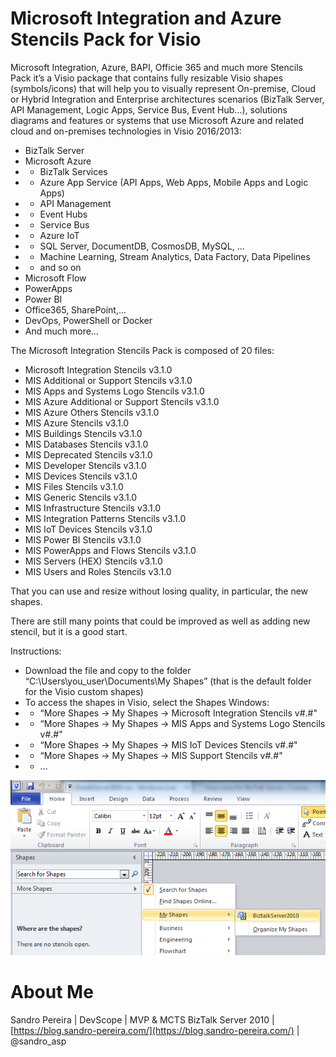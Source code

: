 # Microsoft Integration and Azure Stencils Pack for Visio
Microsoft Integration, Azure, BAPI, Officie 365 and much more Stencils Pack it’s a Visio package that contains fully resizable Visio shapes (symbols/icons) that will help you to visually represent On-premise, Cloud or Hybrid Integration and Enterprise architectures scenarios (BizTalk Server, API Management, Logic Apps, Service Bus, Event Hub…), solutions diagrams and features or systems that use Microsoft Azure and related cloud and on-premises technologies in Visio 2016/2013:
* BizTalk Server
* Microsoft Azure
* * BizTalk Services
* * Azure App Service (API Apps, Web Apps, Mobile Apps and Logic Apps)
* * API Management
* * Event Hubs
* * Service Bus
* * Azure IoT
* * SQL Server, DocumentDB, CosmosDB, MySQL, ...
* * Machine Learning, Stream Analytics, Data Factory, Data Pipelines
* * and so on
* Microsoft Flow
* PowerApps
* Power BI
* Office365, SharePoint,...
* DevOps, PowerShell or Docker
* And much more…


The Microsoft Integration Stencils Pack is composed of 20 files:

* Microsoft Integration Stencils v3.1.0
* MIS Additional or Support Stencils v3.1.0
* MIS Apps and Systems Logo Stencils v3.1.0
* MIS Azure Additional or Support Stencils v3.1.0
* MIS Azure Others Stencils v3.1.0
* MIS Azure Stencils v3.1.0
* MIS Buildings Stencils v3.1.0
* MIS Databases Stencils v3.1.0
* MIS Deprecated Stencils v3.1.0
* MIS Developer Stencils v3.1.0
* MIS Devices Stencils v3.1.0
* MIS Files Stencils v3.1.0
* MIS Generic Stencils v3.1.0
* MIS Infrastructure Stencils v3.1.0
* MIS Integration Patterns Stencils v3.1.0
* MIS IoT Devices Stencils v3.1.0
* MIS Power BI Stencils v3.1.0
* MIS PowerApps and Flows Stencils v3.1.0
* MIS Servers (HEX) Stencils v3.1.0
* MIS Users and Roles Stencils v3.1.0

That you can use and resize without losing quality, in particular, the new shapes.

There are still many points that could be improved as well as adding new stencil, but it is a good start.

Instructions:

* Download the file and copy to the folder “C:\Users\you_user\Documents\My Shapes” (that is the default folder for the Visio custom shapes)
* To access the shapes in Visio, select the Shapes Windows: 
* * “More Shapes -> My Shapes -> Microsoft Integration Stencils v#.#"
* * “More Shapes -> My Shapes -> MIS Apps and Systems Logo Stencils v#.#"
* * “More Shapes -> My Shapes -> MIS IoT Devices Stencils v#.#"
* * “More Shapes -> My Shapes -> MIS Support Stencils v#.#"
* * ...

![Visio More Shapes](media/visio-more-shapes.png)

# About Me
Sandro Pereira | DevScope | MVP & MCTS BizTalk Server 2010 | [https://blog.sandro-pereira.com/](https://blog.sandro-pereira.com/) | @sandro_asp